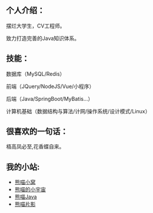 ## 个人介绍：
摆烂大学生，CV工程师。

致力打造完善的Java知识体系。

## 技能：
数据库（MySQL/Redis）

前端（JQuery/NodeJS/Vue/小程序）

后端（Java/SpringBoot/MyBatis…）

计算机基础（数据结构与算法/计网/操作系统/设计模式/Linux）

## 很喜欢的一句话：
梧高凤必至,花香蝶自来。

## 我的小站:
- [熊喵小窝](http://ppxm.cn/)
- [熊喵的小宇宙](http://blog.ppxm.cn/)
- [熊喵Java](http://wiki.ppxm.cn/)
- [熊喵片影](http://py.ppxm.cn/)
